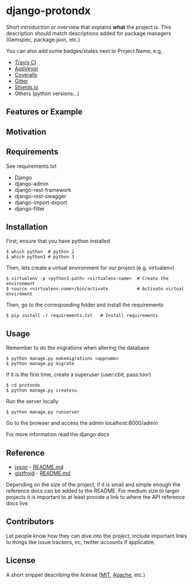 # django-protondx

Short introduction or overview that explains **what** the project is. This description should match descriptions added for package managers (Gemspec, package.json, etc.)

You can also add some badges/states next to Project Name, e.g,
+ [Travis CI](https://travis-ci.org/)
+ [AppVeyor](http://www.appveyor.com/)
+ [Coveralls](https://coveralls.io/)
+ [Gitter](https://gitter.im/)
+ [Shields.io](http://shields.io/)
+ Others (python versions...)

## Features or Example

## Motivation

## Requirements

See requirements.txt

+ Django
+ django-admin
+ django-rest-framework
+ django-rest-swagger
+ django-import-export
+ django-filter

## Installation


First, ensure that you have python installed

    $ which python  # python 2
    $ which python3 # python 3
   
Then, lets create a virtual environment for our project (e.g. virtualenv)

    $ virtualenv -p <python3-path> <virtualenv-name>  # Create the environment
    $ source <virtualenv-name>/bin/activate           # Activate virtual enviroment

Then, go to the corresponding folder and install the requirements

    $ pip install -r requirements.txt   # Install requirements


## Usage

Remember to do the migrations when altering the database
 
    $ python manage.py makemigrations <appname>
    $ python manage.py migrate
   
If it is the first time, create a superuser (user:cbit, pass:toor)

    $ cd protondx
    $ python manage.py createsu
  
Run the server locally

    $ python manage.py runserver
   
Go to the browser and access the admin localhost:8000/admin

For more information read the django docs

## Reference

+ [jxson](https://gist.github.com/jxson) - [README.md](https://gist.github.com/jxson/1784669)
+ [gistfrojd](https://gist.github.com/gistfrojd) - [README.md](https://gist.github.com/gistfrojd/5fcd3b70949ac6376f66)

Depending on the size of the project, if it is small and simple enough the reference docs can be added to the README. For medium size to larger projects it is important to at least provide a link to where the API reference docs live.

## Contributors

Let people know how they can dive into the project, include important links to things like issue trackers, irc, twitter accounts if applicable.

## License

A short snippet describing the license ([MIT](http://opensource.org/licenses/mit-license.php), [Apache](http://opensource.org/licenses/Apache-2.0), etc.)